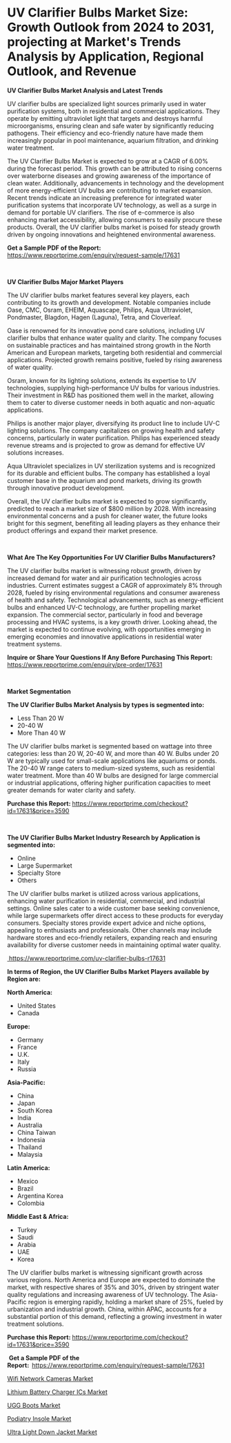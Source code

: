 <p><h1>UV Clarifier Bulbs Market Size: Growth Outlook from 2024 to 2031, projecting at Market's Trends Analysis by Application, Regional Outlook, and Revenue</h1></p><p><strong>UV Clarifier Bulbs Market Analysis and Latest Trends</strong></p>
<p><p>UV clarifier bulbs are specialized light sources primarily used in water purification systems, both in residential and commercial applications. They operate by emitting ultraviolet light that targets and destroys harmful microorganisms, ensuring clean and safe water by significantly reducing pathogens. Their efficiency and eco-friendly nature have made them increasingly popular in pool maintenance, aquarium filtration, and drinking water treatment.</p><p>The UV Clarifier Bulbs Market is expected to grow at a CAGR of 6.00% during the forecast period. This growth can be attributed to rising concerns over waterborne diseases and growing awareness of the importance of clean water. Additionally, advancements in technology and the development of more energy-efficient UV bulbs are contributing to market expansion. Recent trends indicate an increasing preference for integrated water purification systems that incorporate UV technology, as well as a surge in demand for portable UV clarifiers. The rise of e-commerce is also enhancing market accessibility, allowing consumers to easily procure these products. Overall, the UV clarifier bulbs market is poised for steady growth driven by ongoing innovations and heightened environmental awareness.</p></p>
<p><strong>Get a Sample PDF of the Report:&nbsp;</strong> <a href="https://www.reportprime.com/enquiry/request-sample/17631?utm_campaign=117&utm_medium=2&utm_source=Github&utm_content=ia&utm_term=19112024&utm_id=uv-clarifier-bulbs">https://www.reportprime.com/enquiry/request-sample/17631</a></p>
<p>&nbsp;</p>
<p><strong>UV Clarifier Bulbs Major Market Players</strong></p>
<p><p>The UV clarifier bulbs market features several key players, each contributing to its growth and development. Notable companies include Oase, CMC, Osram, EHEIM, Aquascape, Philips, Aqua Ultraviolet, Pondmaster, Blagdon, Hagen (Laguna), Tetra, and Cloverleaf.</p><p>Oase is renowned for its innovative pond care solutions, including UV clarifier bulbs that enhance water quality and clarity. The company focuses on sustainable practices and has maintained strong growth in the North American and European markets, targeting both residential and commercial applications. Projected growth remains positive, fueled by rising awareness of water quality.</p><p>Osram, known for its lighting solutions, extends its expertise to UV technologies, supplying high-performance UV bulbs for various industries. Their investment in R&D has positioned them well in the market, allowing them to cater to diverse customer needs in both aquatic and non-aquatic applications.</p><p>Philips is another major player, diversifying its product line to include UV-C lighting solutions. The company capitalizes on growing health and safety concerns, particularly in water purification. Philips has experienced steady revenue streams and is projected to grow as demand for effective UV solutions increases.</p><p>Aqua Ultraviolet specializes in UV sterilization systems and is recognized for its durable and efficient bulbs. The company has established a loyal customer base in the aquarium and pond markets, driving its growth through innovative product development. </p><p>Overall, the UV clarifier bulbs market is expected to grow significantly, predicted to reach a market size of $800 million by 2028. With increasing environmental concerns and a push for cleaner water, the future looks bright for this segment, benefiting all leading players as they enhance their product offerings and expand their market presence.</p></p>
<p>&nbsp;</p>
<p><strong>What Are The Key Opportunities For UV Clarifier Bulbs Manufacturers?</strong></p>
<p><p>The UV clarifier bulbs market is witnessing robust growth, driven by increased demand for water and air purification technologies across industries. Current estimates suggest a CAGR of approximately 8% through 2028, fueled by rising environmental regulations and consumer awareness of health and safety. Technological advancements, such as energy-efficient bulbs and enhanced UV-C technology, are further propelling market expansion. The commercial sector, particularly in food and beverage processing and HVAC systems, is a key growth driver. Looking ahead, the market is expected to continue evolving, with opportunities emerging in emerging economies and innovative applications in residential water treatment systems.</p></p>
<p><strong>Inquire or Share Your Questions If Any Before Purchasing This Report:</strong> <a href="https://www.reportprime.com/enquiry/pre-order/17631?utm_campaign=117&utm_medium=2&utm_source=Github&utm_content=ia&utm_term=19112024&utm_id=uv-clarifier-bulbs">https://www.reportprime.com/enquiry/pre-order/17631</a></p>
<p>&nbsp;</p>
<p><strong>Market Segmentation</strong></p>
<p><strong>The UV Clarifier Bulbs Market Analysis by types is segmented into:</strong></p>
<p><ul><li>Less Than 20 W</li><li>20-40 W</li><li>More Than 40 W</li></ul></p>
<p><p>The UV clarifier bulbs market is segmented based on wattage into three categories: less than 20 W, 20-40 W, and more than 40 W. Bulbs under 20 W are typically used for small-scale applications like aquariums or ponds. The 20-40 W range caters to medium-sized systems, such as residential water treatment. More than 40 W bulbs are designed for large commercial or industrial applications, offering higher purification capacities to meet greater demands for water clarity and safety.</p></p>
<p><strong>Purchase this Report:&nbsp;</strong><a href="https://www.reportprime.com/checkout?id=17631&price=3590&utm_campaign=117&utm_medium=2&utm_source=Github&utm_content=ia&utm_term=19112024&utm_id=uv-clarifier-bulbs">https://www.reportprime.com/checkout?id=17631&price=3590</a></p>
<p>&nbsp;</p>
<p><strong>The UV Clarifier Bulbs Market Industry Research by Application is segmented into:</strong></p>
<p><ul><li>Online</li><li>Large Supermarket</li><li>Specialty Store</li><li>Others</li></ul></p>
<p><p>The UV clarifier bulbs market is utilized across various applications, enhancing water purification in residential, commercial, and industrial settings. Online sales cater to a wide customer base seeking convenience, while large supermarkets offer direct access to these products for everyday consumers. Specialty stores provide expert advice and niche options, appealing to enthusiasts and professionals. Other channels may include hardware stores and eco-friendly retailers, expanding reach and ensuring availability for diverse customer needs in maintaining optimal water quality.</p></p>
<p><a href="https://www.reportprime.com/uv-clarifier-bulbs-r17631?utm_campaign=117&utm_medium=2&utm_source=Github&utm_content=ia&utm_term=19112024&utm_id=uv-clarifier-bulbs">&nbsp;https://www.reportprime.com/uv-clarifier-bulbs-r17631</a></p>
<p><strong>In terms of Region, the UV Clarifier Bulbs Market Players available by Region are:</strong></p>
<p>
    <p> <strong> North America: </strong>
        <ul>
            <li>United States</li>
            <li>Canada</li>
        </ul>
        </p> 
    <p> <strong> Europe: </strong>
        <ul>
            <li>Germany</li>
            <li>France</li>
            <li>U.K.</li>
            <li>Italy</li>
            <li>Russia</li>
        </ul>
        </p> 
    <p> <strong> Asia-Pacific: </strong>
        <ul>
            <li>China</li>
            <li>Japan</li>
            <li>South Korea</li>
            <li>India</li>
            <li>Australia</li>
            <li>China Taiwan</li>
            <li>Indonesia</li>
            <li>Thailand</li>
            <li>Malaysia</li>
        </ul>
        </p> 
    <p> <strong> Latin America: </strong>
        <ul>
            <li>Mexico</li>
            <li>Brazil</li>
            <li>Argentina Korea</li>
            <li>Colombia</li>
        </ul>
        </p> 
    <p> <strong> Middle East & Africa: </strong>
        <ul>
            <li>Turkey</li>
            <li>Saudi</li>
            <li>Arabia</li>
            <li>UAE</li>
            <li>Korea</li>
        </ul>
    </p>
    </p>
<p><p>The UV clarifier bulbs market is witnessing significant growth across various regions. North America and Europe are expected to dominate the market, with respective shares of 35% and 30%, driven by stringent water quality regulations and increasing awareness of UV technology. The Asia-Pacific region is emerging rapidly, holding a market share of 25%, fueled by urbanization and industrial growth. China, within APAC, accounts for a substantial portion of this demand, reflecting a growing investment in water treatment solutions.</p></p>
<p><strong>Purchase this Report: </strong><a href="https://www.reportprime.com/checkout?id=17631&price=3590&utm_campaign=117&utm_medium=2&utm_source=Github&utm_content=ia&utm_term=19112024&utm_id=uv-clarifier-bulbs">https://www.reportprime.com/checkout?id=17631&price=3590</a></p>
<p>&nbsp;<strong>Get a Sample PDF of the Report:&nbsp;&nbsp;</strong><a href="https://www.reportprime.com/enquiry/request-sample/17631?utm_campaign=117&utm_medium=2&utm_source=Github&utm_content=ia&utm_term=19112024&utm_id=uv-clarifier-bulbs">https://www.reportprime.com/enquiry/request-sample/17631</a></p>
<p><strong></strong></p>
<p><p><a href="https://issuu.com/reportprime-2/docs/wifi-network-cameras-market-size-20_51bd7239024c40?utm_campaign=117&utm_medium=2&utm_source=Github&utm_content=ia&utm_term=19112024&utm_id=uv-clarifier-bulbs">Wifi Network Cameras Market</a></p><p><a href="https://www.linkedin.com/pulse/global-lithium-battery-charger-ics-market-trends-analysis-nwf0e?utm_campaign=117&utm_medium=2&utm_source=Github&utm_content=ia&utm_term=19112024&utm_id=uv-clarifier-bulbs">Lithium Battery Charger ICs Market</a></p><p><a href="https://github.com/mabutironaldo/Market-Research-Report-List-6/blob/main/ugg-boots-market.md?utm_campaign=117&utm_medium=2&utm_source=Github&utm_content=ia&utm_term=19112024&utm_id=uv-clarifier-bulbs">UGG Boots Market</a></p><p><a href="https://issuu.com/reportprime-2/docs/podiatry-insole-market-size-2030.pp_6c9cf9cb093e80?utm_campaign=117&utm_medium=2&utm_source=Github&utm_content=ia&utm_term=19112024&utm_id=uv-clarifier-bulbs">Podiatry Insole Market</a></p><p><a href="https://github.com/AshikRahman991/Market-Research-Report-List-1/blob/main/ultra-light-down-jacket-market.md?utm_campaign=117&utm_medium=2&utm_source=Github&utm_content=ia&utm_term=19112024&utm_id=uv-clarifier-bulbs">Ultra Light Down Jacket Market</a></p></p>